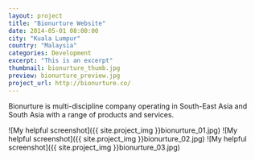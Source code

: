 ```yaml
---
layout: project
title: "Bionurture Website"
date: 2014-05-01 08:00:00
city: "Kuala Lumpur"
country: "Malaysia"
categories: Development
excerpt: "This is an excerpt"
thumbnail: bionurture_thumb.jpg
preview: bionurture_preview.jpg
project_url: http://bionurture.co/
---
```


Bionurture is multi-discipline company operating in South-East Asia and South Asia with a range of products and services.

![My helpful screenshot]({{ site.project_img }}bionurture_01.jpg)
![My helpful screenshot]({{ site.project_img }}bionurture_02.jpg)
![My helpful screenshot]({{ site.project_img }}bionurture_03.jpg)
